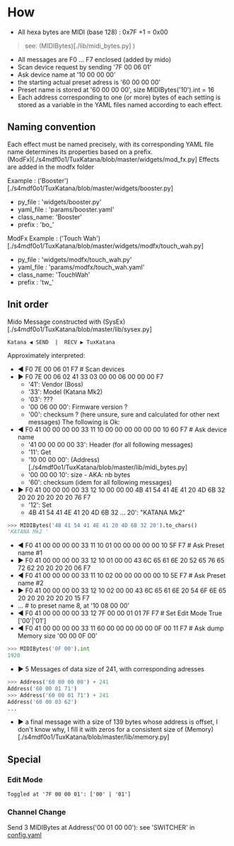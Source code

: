 # How

   * All hexa bytes are MIDI (base 128) : 0x7F +1 = 0x00 
   
   > see: (MIDIBytes)[./lib/midi_bytes.py] )
   * All messages are F0 ... F7 enclosed (added by mido)
   * Scan device request by sending  '7F 00 06 01'
   * Ask device name at '10 00 00 00'
   * the starting actual preset adress is '60 00 00 00'
   * Preset name is stored at '60 00 00 00', size MIDIBytes('10').int = 16
   * Each address corresponding to one (or more) bytes of each setting is stored as a variable in the YAML files named according to each effect.

## Naming convention
 Each effect must be named precisely, with its corresponding YAML file name determines its properties based on a prefix.  
 (ModFx)[./s4mdf0o1/TuxKatana/blob/master/widgets/mod_fx.py] Effects are added in the modfx folder

Example : ('Booster')[./s4mdf0o1/TuxKatana/blob/master/widgets/booster.py]
 
   * py_file : 'widgets/booster.py'
   * yaml_file : 'params/booster.yaml'
   * class_name: 'Booster'
   * prefix : 'bo_'

ModFx Example : ('Touch Wah')[./s4mdf0o1/TuxKatana/blob/master/widgets/modfx/touch_wah.py]

   * py_file : 'widgets/modfx/touch_wah.py'
   * yaml_file : 'params/modfx/touch_wah.yaml'
   * class_name: 'TouchWah'
   * prefix : 'tw_'

## Init order
Mido Message constructed with (SysEx)[./s4mdf0o1/TuxKatana/blob/master/lib/sysex.py]

    Katana ◀ SEND  |  RECV ▶ TuxKatana
Approximately interpreted:
   * ◀ F0 7E 00 06 01 F7        # Scan devices
   * ▶ F0 7E 00 06 02 41 33 03 00 00 06 00 00 00 F7
      * '41': Vendor (Boss) 
      * '33': Model (Katana Mk2)
      * '03': ???
      * '00 06 00 00': Firmware version ?
      * '00': checksum ?  (here unsure, sure and calculated for other next messages)
The following is Ok:
   * ◀ F0 41 00 00 00 00 33 11 10 00 00 00 00 00 00 10 60 F7    # Ask device name
      * '41 00 00 00 00 33': Header (for all following messages)
      * '11': Get
      * '10 00 00 00': (Address)[./s4mdf0o1/TuxKatana/blob/master/lib/midi_bytes.py]
      * '00 00 00 10': size - AKA: nb bytes
      * '60': checksum (idem for all following messages)
   * ▶ F0 41 00 00 00 00 33 12 10 00 00 00 4B 41 54 41 4E 41 20 4D 6B 32 20 20 20 20 20 20 76 F7
      * '12': Set
      * 4B 41 54 41 4E 41 20 4D 6B 32 ... 20': "KATANA Mk2"
```python  
>>> MIDIBytes('4B 41 54 41 4E 41 20 4D 6B 32 20').to_chars()
'KATANA Mk2 '
```
   * ◀ F0 41 00 00 00 00 33 11 10 01 00 00 00 00 00 10 5F F7    # Ask Preset name #1
   * ▶ F0 41 00 00 00 00 33 12 10 01 00 00 43 6C 65 61 6E 20 52 65 76 65 72 62 20 20 20 20 06 F7
   * ◀ F0 41 00 00 00 00 33 11 10 02 00 00 00 00 00 10 5E F7    # Ask Preset name #2
   * ▶ F0 41 00 00 00 00 33 12 10 02 00 00 43 6C 65 61 6E 20 54 6F 6E 65 20 20 20 20 20 20 15 F7
   * ... # to preset name 8, at '10 08 00 00'
   * ◀ F0 41 00 00 00 00 33 12 7F 00 00 01 01 7F F7                    # Set Edit Mode True ['00'|'01']
   * ◀ F0 41 00 00 00 00 33 11 60 00 00 00 00 00 0F 00 11 F7    # Ask dump Memory size '00 00 0F 00'
```python
>>> MIDIBytes('0F 00').int
1920
```
   * ▶ 5 Messages of data size of 241, with corresponding adresses  
```python  
>>> Address('60 00 00 00') + 241
Address('60 00 01 71')
>>> Address('60 00 01 71') + 241
Address('60 00 03 62')
...
```
   * ▶ a final message with a size of 139 bytes whose address is offset, I don't know why, I fill it with zeros for a consistent size of (Memory)[./s4mdf0o1/TuxKatana/blob/master/lib/memory.py]
## Special
### Edit Mode

    Toggled at '7F 00 00 01': ['00' | '01']
    

### Channel Change
    
 Send 3 MIDIBytes at Address('00 01 00 00'): see 'SWITCHER' in [config.yaml](./s4mdf0o1/TuxKatana/blob/master/params/config.yaml)


